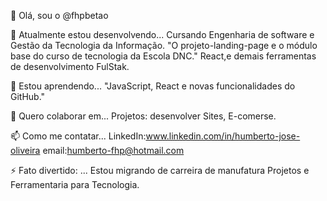 👋 Olá, sou o @fhpbetao

🔭 Atualmente estou desenvolvendo...
Cursando Engenharia de software e Gestão da Tecnologia da Informação.
 "O projeto-landing-page e o módulo base do curso de tecnologia da Escola DNC."
 React,e demais ferramentas de desenvolvimento FulStak.

🌱 Estou aprendendo...
 "JavaScript, React e novas funcionalidades do GitHub."

👯 Quero colaborar em...
Projetos: desenvolver Sites, E-comerse.

📫 Como me contatar...
 LinkedIn:www.linkedin.com/in/humberto-jose-oliveira
 email:humberto-fhp@hotmail.com

⚡ Fato divertido: ...
Estou migrando de carreira de manufatura Projetos e Ferramentaria para Tecnologia.
<!---
fhpbetao/fhpbetao is a ✨ special ✨ repository because its `README.md` (this file) appears on your GitHub profile.
You can click the Preview link to take a look at your changes.
--->
